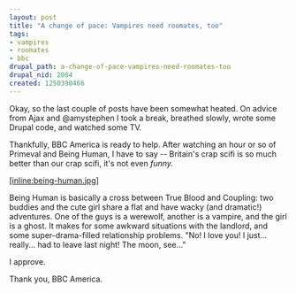 ```yaml
--- 
layout: post
title: "A change of pace: Vampires need roomates, too"
tags: 
- vampires
- roomates
- bbc
drupal_path: a-change-of-pace-vampires-need-roomates-too
drupal_nid: 2004
created: 1250390466
---
```

Okay, so the last couple of posts have been somewhat heated. On advice from Ajax and @amystephen I took a break, breathed slowly, wrote some Drupal code, and watched some TV.



Thankfully, BBC America is ready to help. After watching an hour or so of Primeval and Being Human, I have to say -- Britain's crap scifi is so much better than our crap scifi, it's not even <em>funny.</em>



<a href="http://www.nytimes.com/2009/07/24/arts/television/24human.html?_r=1&ref=arts">[inline:being-human.jpg]</a>



Being Human is basically a cross between True Blood and Coupling: two buddies and the cute girl share a flat and have wacky (and dramatic!) adventures. One of the guys is a werewolf, another is a vampire, and the girl is a ghost. It makes for some awkward situations with the landlord, and some super-drama-filled relationship problems. "No! I love you! I just... really... had to leave last night! The moon, see..."



I approve.



Thank you, BBC America.
